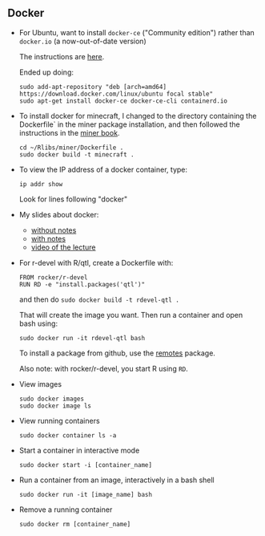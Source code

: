 ## Docker

- For Ubuntu, want to install `docker-ce` ("Community edition") rather
  than `docker.io` (a now-out-of-date version)

  The instructions are [here](https://docs.docker.com/install/linux/docker-ce/ubuntu/).

  Ended up doing:

  ```
  sudo add-apt-repository "deb [arch=amd64] https://download.docker.com/linux/ubuntu focal stable"
  sudo apt-get install docker-ce docker-ce-cli containerd.io
  ```

- To install docker for minecraft, I changed to the directory
  containing the Dockerfile` in the miner package installation, and then
  followed the instructions in the [miner
  book](https://ropenscilabs.github.io/miner_book/installation-and-configuration.html#docker).

  ```
  cd ~/Rlibs/miner/Dockerfile .
  sudo docker build -t minecraft .
  ```

- To view the IP address of a docker container, type:

  ```
  ip addr show
  ```

  Look for lines following "docker"

- My slides about docker:
  - [without notes](https://kbroman.org/AdvData/26_containers.pdf)
  - [with notes](https://kbroman.org/AdvData/26_containers_notes.pdf)
  - [video of the lecture](https://us-lti.bbcollab.com/recording/0fc7d7a1d7ac472084798e61c43e4a63)

- For r-devel with R/qtl, create a Dockerfile with:

  ```
  FROM rocker/r-devel
  RUN RD -e "install.packages('qtl')"
  ```

  and then do `sudo docker build -t rdevel-qtl .`

  That will create the image you want. Then run a container and open
  bash using:

  ```shell
  sudo docker run -it rdevel-qtl bash
  ```

  To install a package from github, use the
  [remotes](https://remotes.r-lib.org) package.

  Also note: with rocker/r-devel, you start R using `RD`.

- View images

  ```
  sudo docker images
  sudo docker image ls
  ```

- View running containers

  ```
  sudo docker container ls -a
  ```

- Start a container in interactive mode

  ```
  sudo docker start -i [container_name]
  ```

- Run a container from an image, interactively in a bash shell

  ```
  sudo docker run -it [image_name] bash
  ```

- Remove a running container

  ```
  sudo docker rm [container_name]
  ```

